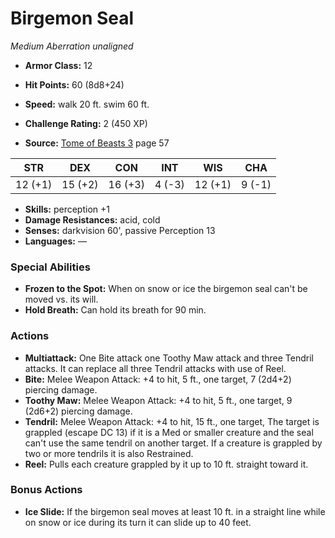 # Birgemon Seal

*Medium* *Aberration* *unaligned*

- **Armor Class:** 12
- **Hit Points:** 60 (8d8+24)
- **Speed:** walk 20 ft. swim 60 ft.

- **Challenge Rating:** 2 (450 XP)
- **Source:** [Tome of Beasts 3](https://koboldpress.com/kpstore/product/tome-of-beasts-3-for-5th-edition/) page 57

| STR | DEX | CON | INT | WIS | CHA |
| --- | --- | --- | --- | --- | --- |
| 12 (+1) | 15 (+2) | 16 (+3) | 4 (-3) | 12 (+1) | 9 (-1) |

- **Skills:** perception +1
- **Damage Resistances:** acid, cold
- **Senses:** darkvision 60', passive Perception 13
- **Languages:** —

### Special Abilities

- **Frozen to the Spot:** When on snow or ice the birgemon seal can't be moved vs. its will.
- **Hold Breath:** Can hold its breath for 90 min.

### Actions

- **Multiattack:** One Bite attack one Toothy Maw attack and three Tendril attacks. It can replace all three Tendril attacks with use of Reel.
- **Bite:** Melee Weapon Attack: +4 to hit, 5 ft., one target, 7 (2d4+2) piercing damage.
- **Toothy Maw:** Melee Weapon Attack: +4 to hit, 5 ft., one target, 9 (2d6+2) piercing damage.
- **Tendril:** Melee Weapon Attack: +4 to hit, 15 ft., one target, The target is grappled (escape DC 13) if it is a Med or smaller creature and the seal can't use the same tendril on another target. If a creature is grappled by two or more tendrils it is also Restrained.
- **Reel:** Pulls each creature grappled by it up to 10 ft. straight toward it.

### Bonus Actions

- **Ice Slide:** If the birgemon seal moves at least 10 ft. in a straight line while on snow or ice during its turn it can slide up to 40 feet.


